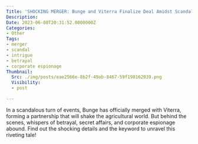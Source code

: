 ```yaml
---
Title: 'SHOCKING MERGER: Bunge and Viterra Finalize Deal Amidst Scandalous Rumors and Intrigue!'
Description: 
Date: 2023-06-08T20:31:52.0000000Z
Categories:
- Other
Tags:
- merger
- scandal
- intrigue
- betrayal
- corporate espionage
Thumbnail:
  Src: ./img/posts/eae2566e-8b2f-49ab-8467-59f198162039.png
  Visibility:
  - post

---
```

In a scandalous turn of events, Bunge has officially merged with Viterra, forming a partnership that will shake the agricultural world. But behind the scenes, whispers of betrayal, secret affairs, and corporate espionage abound. Find out the shocking details and the keyword to unravel this riveting tale!